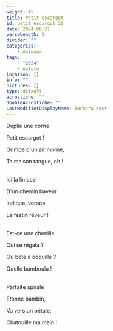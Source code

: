 ```yaml
---
weight: 45
title: Petit escargot
id: petit_escargot_20
date: 2024-06-21
verseLength: 5
divider: ""
categories:
    - Animaux
tags:
    - "2024"
    - nature
location: []
info: ""
pictures: []
type: default
acrostiche: ""
doubleAcrostiche: ""
LastModifierDisplayName: Barbara Post
---
```

Déplie une corne

Petit escargot !

Grimpe d'un air morne,

Ta maison tangue, oh !

 \
Ici la limace

D'un chemin baveur

Indique, vorace

Le festin rêveur !

 \
Est-ce une chenille

Qui se régala ?

Ou bête à coquille ?

Quelle bamboula !

 \
Parfaite spirale

Etonne bambin,

Va vers un pétale,

Chatouille ma main !
